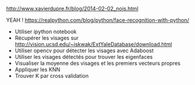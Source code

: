 http://www.xavierdupre.fr/blog/2014-02-02_nojs.html

YEAH ! https://realpython.com/blog/python/face-recognition-with-python/

- Utiliser ipython notebook
- Récupérer les visages sur http://vision.ucsd.edu/~iskwak/ExtYaleDatabase/download.html
- Utiliser opencv pour détecter les visages avec Adaboost
- Utiliser les visages détectés pour trouver les eigenfaces
- Visualiser la moyenne des visages et les premiers vecteurs propres
- Appliquer les KNN
- Trouver K par cross validation
